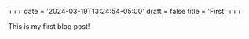 +++
date = '2024-03-19T13:24:54-05:00'
draft = false
title = 'First'
+++

This is my first blog post! 